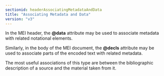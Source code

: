```yaml
---
sectionid: headerAssociatingMetadataAndData
title: "Associating Metadata and Data"
version: "v3"
---
```




In the MEI header, the **@data** attribute may be used to associate metadata with
related notational elements.


Similarly, in the body of the MEI document, the **@decls** attribute may be used to
associate parts of the encoded text with related metadata.


The most useful associations of this type are between the bibliographic description
of a
source and the material taken from it.

